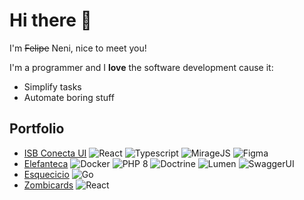 # Hi there 👋

I'm ~~Felipe~~ Neni, nice to meet you!

I'm a programmer and I **love** the software development cause it:
 
- Simplify tasks
- Automate boring stuff

## Portfolio

- [ISB Conecta UI](https://github.com/nenitf/isb-conecta_ui#readme)
    ![React](https://img.shields.io/badge/%20-React-blue)
    ![Typescript](https://img.shields.io/badge/%20-Typescript-blue)
    ![MirageJS](https://img.shields.io/badge/%20-MirageJS-blue)
    ![Figma](https://img.shields.io/badge/%20-Figma-blue)
- [Elefanteca](https://github.com/nenitf/elefanteca_api#readme)
    ![Docker](https://img.shields.io/badge/%20-Docker-blue)
    ![PHP 8](https://img.shields.io/badge/%20-PHP%208-blue)
    ![Doctrine](https://img.shields.io/badge/%20-Doctrine-blue)
    ![Lumen](https://img.shields.io/badge/%20-Lumen-blue)
    ![SwaggerUI](https://img.shields.io/badge/%20-SwaggerUI-blue)
- [Esquecicio](https://github.com/nenitf/esquecicio#readme)
    ![Go](https://img.shields.io/badge/%20-Go-blue)
- [Zombicards](https://github.com/jooaopc/zombicards#readme)
    ![React](https://img.shields.io/badge/%20-React-blue)
